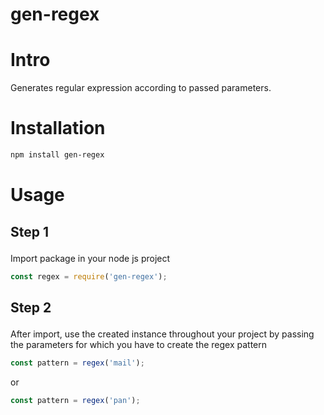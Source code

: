 # gen-regex

# Intro

<p>Generates regular expression according to passed parameters.</p>

# Installation

```bash
npm install gen-regex
```

# Usage

## <p>Step 1</p>
Import package in your node js project

```javascript
const regex = require('gen-regex');
```

## <p>Step 2</p>
After import, use the created instance throughout your project by passing the parameters for which you have to create the regex pattern

```javascript
const pattern = regex('mail');
```
or

```javascript
const pattern = regex('pan');
```

